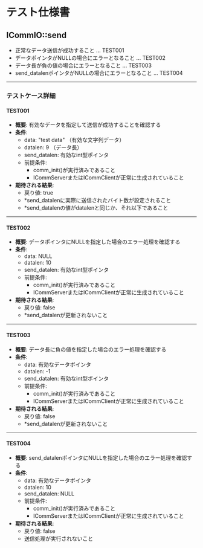 # テスト仕様書

## ICommIO::send
- 正常なデータ送信が成功すること ... TEST001
- データポインタがNULLの場合にエラーとなること ... TEST002
- データ長が負の値の場合にエラーとなること ... TEST003
- send_datalenポインタがNULLの場合にエラーとなること ... TEST004

---

### テストケース詳細

#### TEST001
- **概要**: 有効なデータを指定して送信が成功することを確認する
- **条件**:
  - data: "test data" （有効な文字列データ）
  - datalen: 9 （データ長）
  - send_datalen: 有効なint型ポインタ
  - 前提条件:
    - comm_init()が実行済みであること
    - ICommServerまたはICommClientが正常に生成されていること
- **期待される結果**:
  - 戻り値: true
  - *send_datalenに実際に送信されたバイト数が設定されること
  - *send_datalenの値がdatalenと同じか、それ以下であること

---

#### TEST002
- **概要**: データポインタにNULLを指定した場合のエラー処理を確認する
- **条件**:
  - data: NULL
  - datalen: 10
  - send_datalen: 有効なint型ポインタ
  - 前提条件:
    - comm_init()が実行済みであること
    - ICommServerまたはICommClientが正常に生成されていること
- **期待される結果**:
  - 戻り値: false
  - *send_datalenが更新されないこと

---

#### TEST003
- **概要**: データ長に負の値を指定した場合のエラー処理を確認する
- **条件**:
  - data: 有効なデータポインタ
  - datalen: -1
  - send_datalen: 有効なint型ポインタ
  - 前提条件:
    - comm_init()が実行済みであること
    - ICommServerまたはICommClientが正常に生成されていること
- **期待される結果**:
  - 戻り値: false
  - *send_datalenが更新されないこと

---

#### TEST004
- **概要**: send_datalenポインタにNULLを指定した場合のエラー処理を確認する
- **条件**:
  - data: 有効なデータポインタ
  - datalen: 10
  - send_datalen: NULL
  - 前提条件:
    - comm_init()が実行済みであること
    - ICommServerまたはICommClientが正常に生成されていること
- **期待される結果**:
  - 戻り値: false
  - 送信処理が実行されないこと
